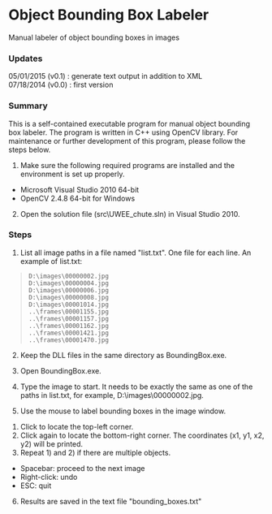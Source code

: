 Object Bounding Box Labeler
======================
Manual labeler of object bounding boxes in images

### Updates

05/01/2015 (v0.1) : generate text output in addition to XML  
07/18/2014 (v0.0) : first version

### Summary

This is a self-contained executable program for manual object bounding box labeler. The program is written in C++ using OpenCV library. For maintenance or further development of this program, please follow the steps below.

1. Make sure the following required programs are installed and the environment is set up properly.
  * Microsoft Visual Studio 2010 64-bit
  * OpenCV 2.4.8 64-bit for Windows
2. Open the solution file (src\UWEE_chute.sln) in Visual Studio 2010. 

### Steps
1. List all image paths in a file named "list.txt". One file for each line. An example of list.txt:
>`D:\images\00000002.jpg`  
>`D:\images\00000004.jpg`  
>`D:\images\00000006.jpg`  
>`D:\images\00000008.jpg`  
>`D:\images\00001014.jpg`  
>`..\frames\00001155.jpg`  
>`..\frames\00001157.jpg`  
>`..\frames\00001162.jpg`  
>`..\frames\00001421.jpg`  
>`..\frames\00001470.jpg`  

2. Keep the DLL files in the same directory as BoundingBox.exe.

3. Open BoundingBox.exe.

4. Type the image to start. It needs to be exactly the same as one of the paths in list.txt, for example, D:\images\00000002.jpg.

5. Use the mouse to label bounding boxes in the image window.  
1) Click to locate the top-left corner.  
2) Click again to locate the bottom-right corner. The coordinates (x1, y1, x2, y2) will be printed.  
3) Repeat 1) and 2) if there are multiple objects.  

* Spacebar: proceed to the next image
* Right-click: undo
* ESC: quit

6. Results are saved in the text file "bounding_boxes.txt"

